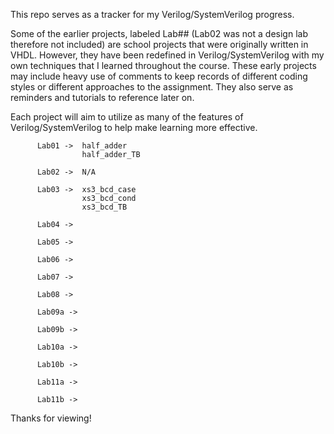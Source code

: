 This repo serves as a tracker for my Verilog/SystemVerilog progress.

Some of the earlier projects, labeled Lab## (Lab02 was not a design lab therefore not included) are school projects that were originally written in VHDL.
However, they have been redefined in Verilog/SystemVerilog with my own techniques that I learned throughout the course.
These early projects may include heavy use of comments to keep records of different coding styles or different approaches to the assignment.
They also serve as reminders and tutorials to reference later on.

Each project will aim to utilize as many of the features of Verilog/SystemVerilog to help make learning more effective.

          Lab01 ->  half_adder
                    half_adder_TB
          
          Lab02 ->  N/A
          
          Lab03 ->  xs3_bcd_case
                    xs3_bcd_cond
                    xs3_bcd_TB
          
          Lab04 ->  
          
          Lab05 ->  
          
          Lab06 ->  
          
          Lab07 ->  
          
          Lab08 ->  
          
          Lab09a ->  
          
          Lab09b ->  
          
          Lab10a ->  
          
          Lab10b ->  
          
          Lab11a ->  
          
          Lab11b ->  





Thanks for viewing! 
